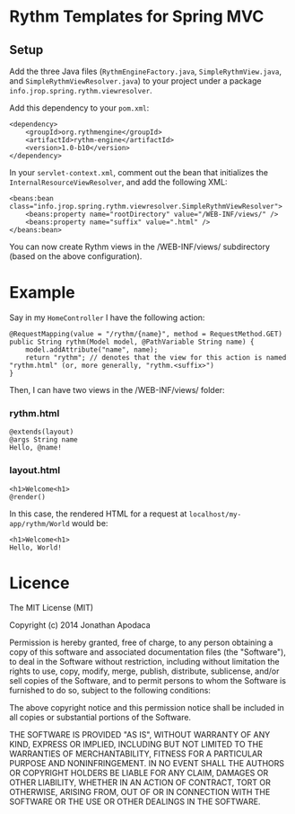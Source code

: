 # Rythm Templates for Spring MVC

## Setup

Add the three Java files (`RythmEngineFactory.java`, `SimpleRythmView.java`, and `SimpleRythmViewResolver.java`) to your project under a package `info.jrop.spring.rythm.viewresolver`.

Add this dependency to your `pom.xml`:

    <dependency>
        <groupId>org.rythmengine</groupId>
        <artifactId>rythm-engine</artifactId>
        <version>1.0-b10</version>
    </dependency>

In your `servlet-context.xml`, comment out the bean that initializes the `InternalResourceViewResolver`, and add the following XML:

    <beans:bean class="info.jrop.spring.rythm.viewresolver.SimpleRythmViewResolver">
        <beans:property name="rootDirectory" value="/WEB-INF/views/" />
        <beans:property name="suffix" value=".html" />
    </beans:bean>

You can now create Rythm views in the /WEB-INF/views/ subdirectory (based on the above configuration).

# Example

Say in my `HomeController` I have the following action:

    @RequestMapping(value = "/rythm/{name}", method = RequestMethod.GET)
    public String rythm(Model model, @PathVariable String name) {
        model.addAttribute("name", name);
        return "rythm"; // denotes that the view for this action is named "rythm.html" (or, more generally, "rythm.<suffix>")
    }

Then, I can have two views in the /WEB-INF/views/ folder:

### rythm.html

    @extends(layout)
    @args String name
    Hello, @name!

### layout.html

    <h1>Welcome<h1>
    @render()

In this case, the rendered HTML for a request at `localhost/my-app/rythm/World` would be:

    <h1>Welcome<h1>
    Hello, World!

# Licence

The MIT License (MIT)

Copyright (c) 2014 Jonathan Apodaca

Permission is hereby granted, free of charge, to any person obtaining a copy
of this software and associated documentation files (the "Software"), to deal
in the Software without restriction, including without limitation the rights
to use, copy, modify, merge, publish, distribute, sublicense, and/or sell
copies of the Software, and to permit persons to whom the Software is
furnished to do so, subject to the following conditions:

The above copyright notice and this permission notice shall be included in
all copies or substantial portions of the Software.

THE SOFTWARE IS PROVIDED "AS IS", WITHOUT WARRANTY OF ANY KIND, EXPRESS OR
IMPLIED, INCLUDING BUT NOT LIMITED TO THE WARRANTIES OF MERCHANTABILITY,
FITNESS FOR A PARTICULAR PURPOSE AND NONINFRINGEMENT. IN NO EVENT SHALL THE
AUTHORS OR COPYRIGHT HOLDERS BE LIABLE FOR ANY CLAIM, DAMAGES OR OTHER
LIABILITY, WHETHER IN AN ACTION OF CONTRACT, TORT OR OTHERWISE, ARISING FROM,
OUT OF OR IN CONNECTION WITH THE SOFTWARE OR THE USE OR OTHER DEALINGS IN
THE SOFTWARE.
